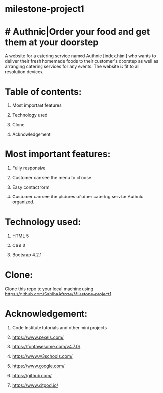 # milestone-project1

# # Authnic|Order your food and get them at your doorstep

A website for a catering service named Authnic [index.html] who wants to deliver their fresh homemade foods to their customer's doorstep as well as arranging  catering services for any events. The website is fit to all resolution devices.

# Table of contents:

1. Most important features

2. Technology used

3. Clone

4. Acknowledgement


# Most important features:

1. Fully responsive

2. Customer can see the menu to choose

3. Easy contact form 

4. Customer can see the pictures of other catering service Authnic organized.

# Technology used:

1. HTML 5

2. CSS 3

3. Bootsrap 4.2.1

# Clone:

Clone this repo to your local machine using  https://github.com/SabihaAfroze/Milestone-project1

# Acknowledgement:

1. Code Institute tutorials and other mini projects

2. https://www.pexels.com/ 

3. https://fontawesome.com/v4.7.0/

4. https://www.w3schools.com/

5. https://www.google.com/

6. https://github.com/

7. https://www.gitpod.io/



